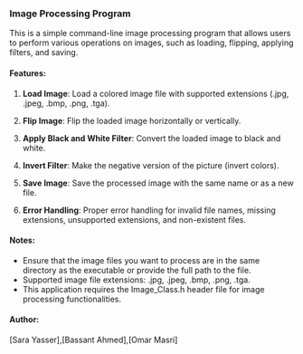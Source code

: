 ### Image Processing Program

This is a simple command-line image processing program that allows users to perform various operations on images, such as loading, flipping, applying filters, and saving.

#### Features:

1. **Load Image**: Load a colored image file with supported extensions (.jpg, .jpeg, .bmp, .png, .tga).

2. **Flip Image**: Flip the loaded image horizontally or vertically.

3. **Apply Black and White Filter**: Convert the loaded image to black and white.

4. **Invert Filter**: Make the negative version of the picture (invert colors).
   
5. **Save Image**: Save the processed image with the same name or as a new file.

6. **Error Handling**: Proper error handling for invalid file names, missing extensions, unsupported extensions, and non-existent files.

#### Notes:

- Ensure that the image files you want to process are in the same directory as the executable or provide the full path to the file.
- Supported image file extensions: .jpg, .jpeg, .bmp, .png, .tga.
- This application requires the Image_Class.h header file for image processing functionalities.

#### Author:

[Sara Yasser],[Bassant Ahmed],[Omar Masri]
